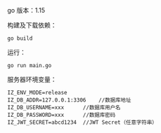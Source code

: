 go 版本：1.15

构建及下载依赖：
```
go build
```

运行：
```
go run main.go
```

服务器环境变量：
```
IZ_ENV_MODE=release
IZ_DB_ADDR=127.0.0.1:3306    //数据库地址
IZ_DB_USERNAME=xxx      //数据库用户名
IZ_DB_PASSWORD=xxx      //数据库密码
IZ_JWT_SECRET=abcd1234  //JWT Secret（任意字符串）
```